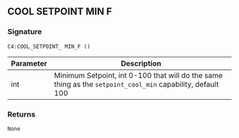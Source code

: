 ## COOL SETPOINT MIN F


### Signature

`C4:COOL_SETPOINT_ MIN_F ()`


| Parameter | Description |
| --- | --- |
| int | Minimum Setpoint, int 0-100 that will do the same thing as the `setpoint_cool_min` capability, default 100 |


### Returns

`None
`